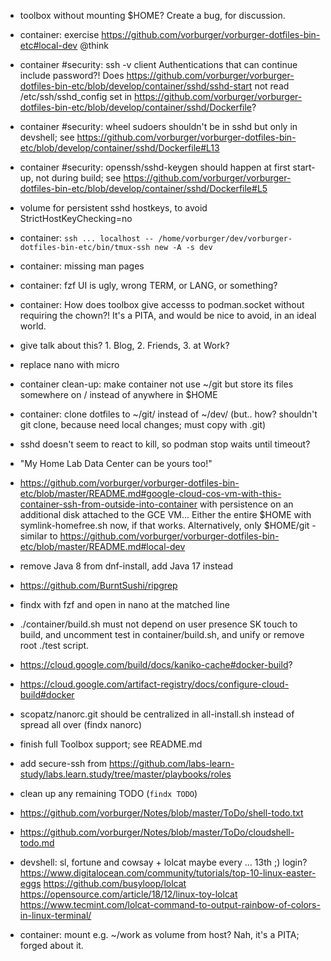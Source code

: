 
- toolbox without mounting $HOME? Create a bug, for discussion.

- container: exercise https://github.com/vorburger/vorburger-dotfiles-bin-etc#local-dev @think

- container #security: ssh -v client Authentications that can continue include password?!
  Does https://github.com/vorburger/vorburger-dotfiles-bin-etc/blob/develop/container/sshd/sshd-start
  not read /etc/ssh/sshd_config set in https://github.com/vorburger/vorburger-dotfiles-bin-etc/blob/develop/container/sshd/Dockerfile?

- container #security: wheel sudoers shouldn't be in sshd but only in devshell;
  see https://github.com/vorburger/vorburger-dotfiles-bin-etc/blob/develop/container/sshd/Dockerfile#L13

- container #security: openssh/sshd-keygen should happen at first start-up, not during build;
  see https://github.com/vorburger/vorburger-dotfiles-bin-etc/blob/develop/container/sshd/Dockerfile#L5
- volume for persistent sshd hostkeys, to avoid StrictHostKeyChecking=no

- container: `ssh ... localhost -- /home/vorburger/dev/vorburger-dotfiles-bin-etc/bin/tmux-ssh new -A -s dev`

- container: missing man pages

- container: fzf UI is ugly, wrong TERM, or LANG, or something?

- container: How does toolbox give accesss to podman.socket without requiring the chown?! It's a PITA, and would be nice to avoid, in an ideal world.

- give talk about this? 1. Blog,  2. Friends,  3. at Work?

- replace nano with micro

- container clean-up: make container not use ~/git but store its files somewhere on / instead of anywhere in $HOME
- container: clone dotfiles to ~/git/ instead of ~/dev/ (but.. how? shouldn't git clone, because need local changes; must copy with .git)

- sshd doesn't seem to react to kill, so podman stop waits until timeout?

- "My Home Lab Data Center can be yours too!"

- https://github.com/vorburger/vorburger-dotfiles-bin-etc/blob/master/README.md#google-cloud-cos-vm-with-this-container-ssh-from-outside-into-container
  with persistence on an additional disk attached to the GCE VM...
  Either the entire $HOME with symlink-homefree.sh now, if that works.
  Alternatively, only $HOME/git - similar to https://github.com/vorburger/vorburger-dotfiles-bin-etc/blob/master/README.md#local-dev

- remove Java 8 from dnf-install, add Java 17 instead

- https://github.com/BurntSushi/ripgrep

- findx with fzf and open in nano at the matched line

- ./container/build.sh must not depend on user presence SK touch to build,
  and uncomment test in container/build.sh, and unify or remove root ./test script.

- https://cloud.google.com/build/docs/kaniko-cache#docker-build?

- https://cloud.google.com/artifact-registry/docs/configure-cloud-build#docker

- scopatz/nanorc.git should be centralized in all-install.sh instead of spread all over (findx nanorc)

- finish full Toolbox support; see README.md

- add secure-ssh from https://github.com/labs-learn-study/labs.learn.study/tree/master/playbooks/roles

- clean up any remaining TODO (`findx TODO`)

- https://github.com/vorburger/Notes/blob/master/ToDo/shell-todo.txt

- https://github.com/vorburger/Notes/blob/master/ToDo/cloudshell-todo.md

- devshell: sl, fortune and cowsay + lolcat
  maybe every ... 13th ;) login?
  https://www.digitalocean.com/community/tutorials/top-10-linux-easter-eggs
  https://github.com/busyloop/lolcat
  https://opensource.com/article/18/12/linux-toy-lolcat
  https://www.tecmint.com/lolcat-command-to-output-rainbow-of-colors-in-linux-terminal/

- container: mount e.g. ~/work as volume from host? Nah, it's a PITA; forged about it.
